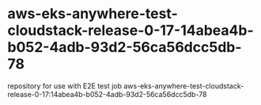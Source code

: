 # aws-eks-anywhere-test-cloudstack-release-0-17-14abea4b-b052-4adb-93d2-56ca56dcc5db-78
repository for use with E2E test job aws-eks-anywhere-test-cloudstack-release-0-17:14abea4b-b052-4adb-93d2-56ca56dcc5db-78
